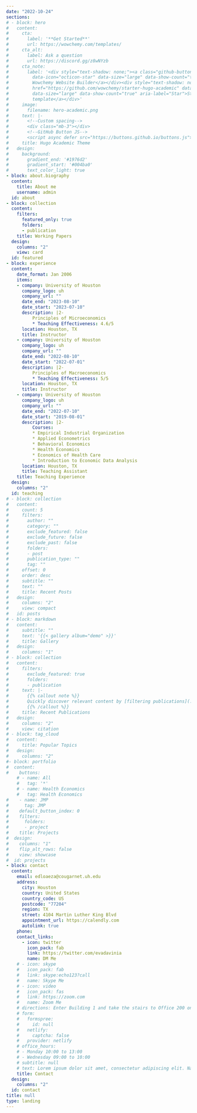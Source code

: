 ```yaml
---
date: "2022-10-24"
sections:
# - block: hero
#   content:
#     cta:
#       label: '**Get Started**'
#       url: https://wowchemy.com/templates/
#     cta_alt:
#       label: Ask a question
#       url: https://discord.gg/z8wNYzb
#     cta_note:
#       label: '<div style="text-shadow: none;"><a class="github-button" href="https://github.com/wowchemy/wowchemy-hugo-themes"
#         data-icon="octicon-star" data-size="large" data-show-count="true" aria-label="Star">Star
#         Wowchemy Website Builder</a></div><div style="text-shadow: none;"><a class="github-button"
#         href="https://github.com/wowchemy/starter-hugo-academic" data-icon="octicon-star"
#         data-size="large" data-show-count="true" aria-label="Star">Star the Academic
#         template</a></div>'
#     image:
#       filename: hero-academic.png
#     text: |-
#       <!--Custom spacing-->
#       <div class="mb-3"></div>
#       <!--GitHub Button JS-->
#       <script async defer src="https://buttons.github.io/buttons.js"></script>
#     title: Hugo Academic Theme
#   design:
#     background:
#       gradient_end: '#1976d2'
#       gradient_start: '#004ba0'
#       text_color_light: true
- block: about.biography
  content:
    title: About me
    username: admin
  id: about
- block: collection
  content:
    filters:
      featured_only: true
      folders:
      - publication
    title: Working Papers
  design:
    columns: "2"
    view: card
  id: featured
- block: experience
  content:
    date_format: Jan 2006
    items:
    - company: University of Houston
      company_logo: uh
      company_url: ""
      date_end: "2023-08-10"
      date_start: "2023-07-10"
      description: |2-
          Principles of Microeconomics
          * Teaching Effectiveness: 4.6/5
      location: Houston, TX
      title: Instructor 
    - company: University of Houston
      company_logo: uh
      company_url: ""
      date_end: "2022-08-10"
      date_start: "2022-07-01"
      description: |2-
          Principles of Macroeconomics 
          * Teaching Effectiveness: 5/5
      location: Houston, TX
      title: Instructor
    - company: University of Houston
      company_logo: uh
      company_url: ""
      date_end: "2022-07-10"
      date_start: "2019-08-01"
      description: |2-
          Courses:
          * Empirical Industrial Organization
          * Applied Econometrics
          * Behavioral Economics
          * Health Economics 
          * Economics of Health Care
          * Introduction to Economic Data Analysis
      location: Houston, TX
      title: Teaching Assistant
    title: Teaching Experience
  design:
    columns: "2"
  id: teaching
# - block: collection
#   content:
#     count: 5
#     filters:
#       author: ""
#       category: ""
#       exclude_featured: false
#       exclude_future: false
#       exclude_past: false
#       folders:
#       - post
#       publication_type: ""
#       tag: ""
#     offset: 0
#     order: desc
#     subtitle: ""
#     text: ""
#     title: Recent Posts
#   design:
#     columns: "2"
#     view: compact
#   id: posts
# - block: markdown
#   content:
#     subtitle: ""
#     text: '{{< gallery album="demo" >}}'
#     title: Gallery
#   design:
#     columns: "1"
# - block: collection
#   content:
#     filters:
#       exclude_featured: true
#       folders:
#       - publication
#     text: |-
#       {{% callout note %}}
#       Quickly discover relevant content by [filtering publications](./publication/).
#       {{% /callout %}}
#     title: Recent Publications
#   design:
#     columns: "2"
#     view: citation
# - block: tag_cloud
#   content:
#     title: Popular Topics
#   design:
#     columns: "2"
#- block: portfolio
#  content:
#    buttons:
    # - name: All
    #   tag: '*'
    # - name: Health Economics
    #   tag: Health Economics
#    - name: JMP
#      tag: JMP
#    default_button_index: 0
#    filters:
#      folders:
#      - project
#    title: Projects
#  design:
#    columns: "1"
#    flip_alt_rows: false
#    view: showcase
#  id: projects
- block: contact
  content:
    email: edloaeza@cougarnet.uh.edu
    address:
      city: Houston
      country: United States
      country_code: US
      postcode: "77204"
      region: TX
      street: 4104 Martin Luther King Blvd
      appointment_url: https://calendly.com
      autolink: true
    phone: 
    contact_links:
      - icon: twitter
        icon_pack: fab
        link: https://twitter.com/evadavinia
        name: DM Me
    # - icon: skype
    #   icon_pack: fab
    #   link: skype:echo123?call
    #   name: Skype Me
    # - icon: video
    #   icon_pack: fas
    #   link: https://zoom.com
    #   name: Zoom Me
    # directions: Enter Building 1 and take the stairs to Office 200 on Floor 2
    # form:
    #   formspree:
    #     id: null
    #   netlify:
    #     captcha: false
    #   provider: netlify
    # office_hours:
    # - Monday 10:00 to 13:00
    # - Wednesday 09:00 to 10:00
    # subtitle: null
    # text: Lorem ipsum dolor sit amet, consectetur adipiscing elit. Nam mi diam, venenatis
    title: Contact
  design:
    columns: "2"
  id: contact
title: null
type: landing
---
```

